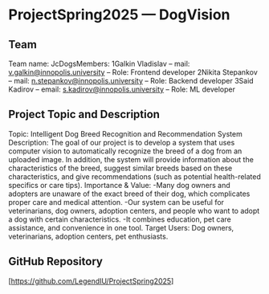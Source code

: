 # ProjectSpring2025 — DogVision

## Team
Team name: JcDogsMembers:
1Galkin Vladislav – mail: v.galkin@innopolis.university – Role: Frontend developer
2Nikita Stepankov – mail: n.stepankov@innopolis.university – Role: Backend developer
3Said Kadirov – email: s.kadirov@innopolis.university – Role: ML developer

## Project Topic and Description
Topic: Intelligent Dog Breed Recognition and Recommendation System
Description: The goal of our project is to develop a system that uses computer vision to automatically recognize the breed of a dog from an uploaded image. In addition, the system will provide information about the characteristics of the breed, suggest similar breeds based on these characteristics, and give recommendations (such as potential health-related specifics or care tips). Importance & Value:
-Many dog owners and adopters are unaware of the exact breed of their dog, which complicates proper care and medical attention.
-Our system can be useful for veterinarians, dog owners, adoption centers, and people who want to adopt a dog with certain characteristics.
-It combines education, pet care assistance, and convenience in one tool.
Target Users: Dog owners, veterinarians, adoption centers, pet enthusiasts.


## GitHub Repository
[https://github.com/LegendIU/ProjectSpring2025]